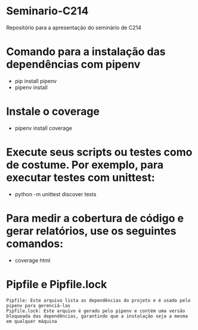 # Seminario-C214
Repositório para a apresentação do seminário de C214

# Comando para a instalação das dependências com pipenv
- pip install pipenv
- pipenv install

# Instale o coverage
- pipenv install coverage

# Execute seus scripts ou testes como de costume. Por exemplo, para executar testes com unittest:
- python -m unittest discover tests

# Para medir a cobertura de código e gerar relatórios, use os seguintes comandos:
- coverage html

# Pipfile e Pipfile.lock
    Pipfile: Este arquivo lista as dependências do projeto e é usado pelo pipenv para gerenciá-las
    Pipfile.lock: Este arquivo é gerado pelo pipenv e contém uma versão bloqueada das dependências, garantindo que a instalação seja a mesma em qualquer máquina